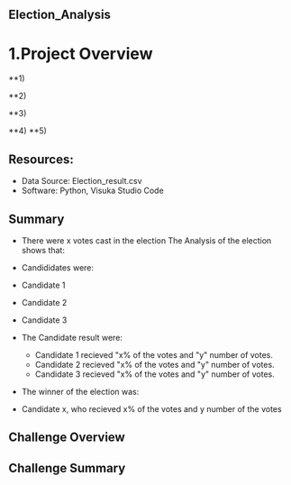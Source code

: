 ## Election_Analysis
# 1.Project Overview


**1)

**2)

**3)

**4)
**5)

## Resources:
* Data Source: Election_result.csv
* Software: Python, Visuka Studio Code
## Summary
* There were x votes cast in the election
The Analysis of the election shows that:
* Candididates were:
 * Candidate 1
 * Candidate 2
 * Candidate 3



* The Candidate result were:
  * Candidate 1 recieved "x% of the votes and "y" number of votes.
  * Candidate 2 recieved "x% of the votes and "y" number of votes.
  * Candidate 3 recieved "x% of the votes and "y" number of votes.

*  The winner of the election was:
  * Candidate x, who recieved x% of the votes and y number of the votes
## Challenge Overview
## Challenge Summary

  
